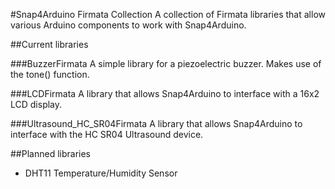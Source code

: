 #Snap4Arduino Firmata Collection
A collection of Firmata libraries that allow various Arduino components to work with Snap4Arduino.

##Current libraries

###BuzzerFirmata
    A simple library for a piezoelectric buzzer. Makes use of the tone() function.

###LCDFirmata
    A library that allows Snap4Arduino to interface with a 16x2 LCD display.

###Ultrasound_HC_SR04Firmata
    A library that allows Snap4Arduino to interface with the HC SR04 Ultrasound device.

##Planned libraries
* DHT11 Temperature/Humidity Sensor
